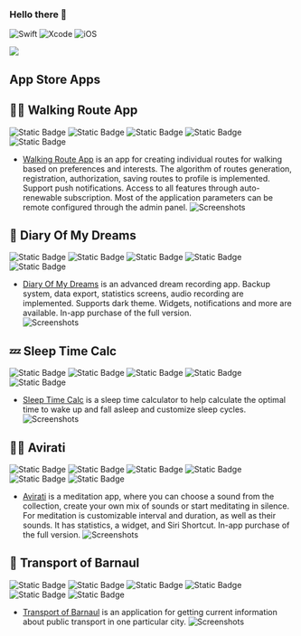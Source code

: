 ### Hello there 👋

![Swift](https://img.shields.io/badge/swift-F54A2A?style=for-the-badge&logo=swift&logoColor=white)
![Xcode](https://img.shields.io/badge/Xcode-007ACC?style=for-the-badge&logo=Xcode&logoColor=white)
![iOS](https://img.shields.io/badge/iOS-000000?style=for-the-badge&logo=ios&logoColor=white)

<picture>
  <source
    srcset="https://github-readme-stats.vercel.app/api?username=moslienko&layout=compact&show_icons=true&hide_rank=true&count_private=true&theme=dark"
    media="(prefers-color-scheme: dark)"
  />
  <source
    srcset="https://github-readme-stats.vercel.app/api?username=moslienko&layout=compact&show_icons=true&hide_rank=true&count_private=true"
    media="(prefers-color-scheme: light), (prefers-color-scheme: no-preference)"
  />
  <img src="https://github-readme-stats.vercel.app/api?username=moslienko&layout=compact&show_icons=true&hide_rank=true&count_private=true" />
</picture>

## App Store Apps

## 🚶‍♂️ Walking Route App
![Static Badge](https://img.shields.io/badge/%2014%2B-blue?logo=ios&logoColor=white)
![Static Badge](https://img.shields.io/badge/Swift-orange?logo=swift&logoColor=white)
![Static Badge](https://img.shields.io/badge/SwiftUI-darkblue)
![Static Badge](https://img.shields.io/badge/MVC-grey)
![Static Badge](https://img.shields.io/badge/Firebase-red?logo=firebase&logoColor=white)

* [Walking Route App](https://apps.apple.com/app/walking-route-app/id6447520112) is an app for creating individual routes for walking based on preferences and interests. The algorithm of routes generation, registration, authorization, saving routes to profile is implemented. Support push notifications. Access to all features through auto-renewable subscription. Most of the application parameters can be remote configured through the admin panel.
![Screenshots](https://i.imgur.com/GYZ8j8d.png)

## 🌙 Diary Of My Dreams
![Static Badge](https://img.shields.io/badge/%2012%2B-blue?logo=ios&logoColor=white)
![Static Badge](https://img.shields.io/badge/Swift-orange?logo=swift&logoColor=white)
![Static Badge](https://img.shields.io/badge/UIKit-red)
![Static Badge](https://img.shields.io/badge/MVVM-grey)
![Static Badge](https://img.shields.io/badge/Realm-purple?logo=realm)

* [Diary Of My Dreams](https://apps.apple.com/app/diary-of-my-dreams/id1485091289) is an advanced dream recording app. Backup system, data export, statistics screens, audio recording are implemented. Supports dark theme. Widgets, notifications and more are available. In-app purchase of the full version.  
![Screenshots](https://i.imgur.com/Lodnlg3.png)

## 💤 Sleep Time Calc
![Static Badge](https://img.shields.io/badge/%2014%2B-blue?logo=ios&logoColor=white)
![Static Badge](https://img.shields.io/badge/Swift-orange?logo=swift&logoColor=white)
![Static Badge](https://img.shields.io/badge/SwiftUI-darkblue)
![Static Badge](https://img.shields.io/badge/MVC-grey)
![Static Badge](https://img.shields.io/badge/Core_Data-green?logo=database)

* [Sleep Time Calc](https://apps.apple.com/app/sleep-time-calc/id1480080607) is a sleep time calculator to help calculate the optimal time to wake up and fall asleep and customize sleep cycles.
![Screenshots](https://i.imgur.com/IgAJ5Vf.png)

## 🧘‍♂️ Avirati
![Static Badge](https://img.shields.io/badge/%2014%2B-blue?logo=ios&logoColor=white)
![Static Badge](https://img.shields.io/badge/Swift-orange?logo=swift&logoColor=white)
![Static Badge](https://img.shields.io/badge/UIKit-red)
![Static Badge](https://img.shields.io/badge/MVC-grey)
![Static Badge](https://img.shields.io/badge/Core_Data-green?logo=database)
![Static Badge](https://img.shields.io/badge/Firebase-red?logo=firebase&logoColor=white)

* [Avirati](https://apps.apple.com/app/avirati/id1453122625) is a meditation app, where you can choose a sound from the collection, create your own mix of sounds or start meditating in silence. For meditation is customizable interval and duration, as well as their sounds. It has statistics, a widget, and Siri Shortcut. In-app purchase of the full version.
 ![Screenshots](https://i.imgur.com/8Z55G26.png)

## 🚌 Transport of Barnaul
![Static Badge](https://img.shields.io/badge/%2011%2B-blue?logo=ios&logoColor=white)
![Static Badge](https://img.shields.io/badge/watchOS_4.3%2B-blue?logo=apple&logoColor=white)
![Static Badge](https://img.shields.io/badge/Swift-orange?logo=swift&logoColor=white)
![Static Badge](https://img.shields.io/badge/UIKit-red)
![Static Badge](https://img.shields.io/badge/MVC-grey)
![Static Badge](https://img.shields.io/badge/Core_Data-green?logo=database)

* [Transport of Barnaul](https://apps.apple.com/app/barnaul-public-transport/id1452430457) is an application for getting current information about public transport in one particular city.
 ![Screenshots](https://i.imgur.com/3nsrNpz.png)